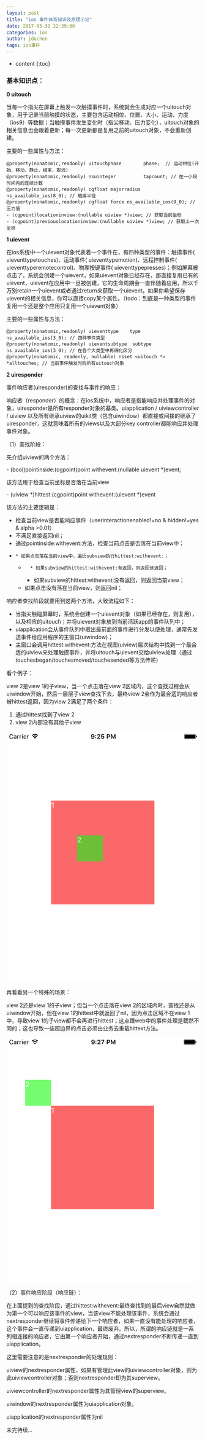 ```yaml
---
layout: post
title: "ios 事件体系知识及原理小记"
date: 2017-05-31 22:39:00
categories: ios
author: jdochen
tags: ios事件
---
```


* content
{:toc}



### 基本知识点：

**0 uitouch**
<!--more-->

当每一个指尖在屏幕上触发一次触摸事件时，系统就会生成对应一个uitouch对象，用于记录当前触摸的状态，主要包含运动相位、位置、大小、运动、力度（ios9）等数据；当触摸事件发生变化时（指尖移动、压力变化），uitouch对象的相关信息也会跟着更新；每一次更新都是复用之前的uitouch对象，不会重新创建。

主要的一些属性与方法：

    
    
    @property(nonatomic,readonly) uitouchphase        phase;  // 运动相位(开始、移动、静止、结束、取消)
    @property(nonatomic,readonly) nsuinteger          tapcount; // 在一小段时间内的连续计数
    @property(nonatomic,readonly) cgfloat majorradius ns_available_ios(8_0); // 触摸半径
    @property(nonatomic,readonly) cgfloat force ns_available_ios(9_0); // 压力值
    - (cgpoint)locationinview:(nullable uiview *)view; // 获取当前坐标
    - (cgpoint)previouslocationinview:(nullable uiview *)view; // 获取上一次坐标

**1 uievent**

在ios系统中一个uievent对象代表着一个事件在，有四种类型的事件：触摸事件( uieventtypetouches)、运动事件(
uieventtypemotion)、远程控制事件( uieventtyperemotecontrol)、物理按键事件(
uieventtypepresses)；例如屏幕被点击了，系统会创建一个uievent，如果uievent对象已经存在，那直接复用已有的uievent，uievent在应用中一旦被创建，它的生命周期会一直伴随着应用，所以千万别retain一个uievent或者通过return来获取一个uievent，如果你希望保存uievent的相关信息，你可以直接copy某个属性。（todo：到底是一种类型的事件复用一个还是整个应用只复用一个uievent对象）

主要的一些属性与方法：

    
    
    @property(nonatomic,readonly) uieventtype    type ns_available_ios(3_0); // 四种事件类型
    @property(nonatomic,readonly) uieventsubtype  subtype ns_available_ios(3_0); // 在各个大类型中再细化区分
    @property(nonatomic, readonly, nullable) nsset <uitouch *> *alltouches; // 当前事件触发时的所有uitouch对象

**2 uiresponder**

事件响应者(uiresponder)的查找与事件的响应：

响应者（responder）的概念：在ios系统中，响应者是指能响应并处理事件的对象，uiresponder是所有responder对象的基类。uiapplication
/ uiviewcontroller / uiview
以及所有继承uiview的uikit类（包含uiwindow）都直接或间接的继承了uiresponder，这就意味着所有的views以及大部分key
controller都能响应并处理事件对象。

（1）查找阶段：

先介绍uiview的两个方法：

\- (bool)pointinside:(cgpoint)point withevent:(nullable uievent *)event;

该方法用于检查当前坐标是否落在当前view

\- (uiview *)hittest:(cgpoint)point withevent:(uievent *)event

该方法的主要逻辑是：

  * 检查当前view是否能响应事件（userinteractionenabled!=no & hidden!=yes & alpha >0.01）
  * 不满足直接返回nil；
  * 通过pointinside:withevent:方法，检查当前点击是否落在当前view中；
  *     * 如果点击落在当前view中，遍历subview执行hittest:withevent:；
    *       * 如果subview的hittest:withevent:有返回，则返回该返回；
      * 如果subview的hittest:withevent:没有返回，则返回当前view；
    * 如果点击没有落在当前view，则返回nil；

响应者查找阶段就要用到这两个方法，大致流程如下：

  * 当指尖触碰屏幕时，系统会创建一个uievent对象（如果已经存在，则复用），以及相应的uitouch；并将uievent对象放到当前活跃app的事件队列中；
  * uiapplication会从事件队列中取出最前面的事件进行分发以便处理，通常先发送事件给应用程序的主窗口(uiwindow)；
  * 主窗口会调用hittest:withevent:方法在视图(uiview)层次结构中找到一个最合适的uiview来处理触摸事件，并将uitouch与uievent交给uiview处理（通过touchesbegan/touchesmoved/touchesended等方法传递）

看个例子：

view 2是view 1的子view，当一个点击落在view 2区域内，这个查找过程会从uiwindow开始，然后一层层子view查找下去，最终view
2会作为最合适的响应者被hittest返回，因为view 2满足了两个条件：

  1. 通过hittest找到了view 2
  2. view 2内部没有其他子view

![](/image/ios_shi_jian_ti_xi_zhi_shi_ji_yuan_li_xiao_ji/f917d992a04a979280748b4409a4ebefc25acbdaca0868901765348edc8fcb0a)

再看看另一个特殊的场景：

view 2还是view 1的子view；但当一个点击落在view 2的区域内时，查找还是从uiwindow开始，但在view
1的hittest中就返回了nil，因为点击区域不在view 1中，导致view
1的子view都不会再进行hittest；这点跟web中的事件处理是截然不同的；这也导致一些超边界的点击必须由业务去重载hittext方法。

![](/image/ios_shi_jian_ti_xi_zhi_shi_ji_yuan_li_xiao_ji/f6754ccccb23a2b3dde193a0c273fc859f455083ea4e17d1ac53b5265bc91ddb)

（2）事件响应阶段（响应链）：

在上面提到的查找阶段，通过hittest:withevent:最终查找到的最后view自然就做为第一个可以响应该事件的view，当该view不能处理该事件，系统会通过nextresponder继续将事件传递给下一个响应者，如果一直没有能处理的响应者，这个事件会一直传递到uiapplication，最终废弃。所以，所谓的响应链就是一系列相连接的响应者，它由第一个响应者开始，通过nextresponder不断传递一直到uiapplication。

这里需要注意的是nextresponder的处理规则：

uiview的nextresponder属性，如果有管理此view的uiviewcontroller对象，则为此uiviewcontroller对象；否则nextresponder即为其superview。

uiviewcontroller的nextresponder属性为其管理view的superview。

uiwindow的nextresponder属性为uiapplication对象。

uiapplication的nextresponder属性为nil

未完待续...

